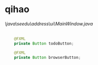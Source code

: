 # qihao
###### \java\seedu\address\ui\MainWindow.java
``` java
    @FXML
    private Button todoButton;

    @FXML
    private Button browserButton;
```
